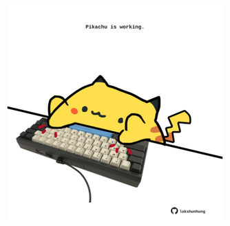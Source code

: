 <!-- built at 16/03/2025, 19:00:44 UTC -->
<p align="center">
  <img width="500" height="500" src="./ReadmeImage.svg">
</p>

